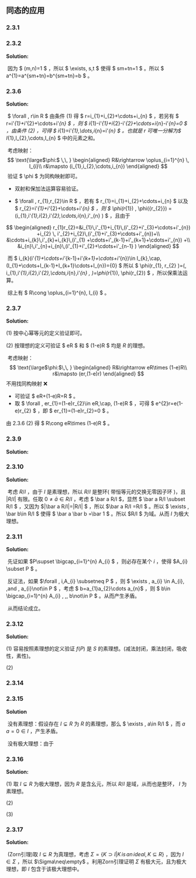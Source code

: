 

## 同态的应用

### 2.3.1

### 2.3.2

**Solution:**

​	 因为 $ (m,n)=1 $ ，所以 $ \exists\, s,t $ 使得 $ sm+tn=1 $ 。所以 $ a^{1}=a^{sm+tn}=b^{sm+tn}=b $ 。

### 2.3.6

**Solution:**

​	 $ \forall \, r\in R $ 由条件 (1) 得 $ r=i_{1}+i_{2}+\cdots+i_{n} $ ，若另有 $ r=i'_{1}+i'_{2}+\cdots+i'_{n} $ ，则 $ i_{1}-i'_{1}+i_{2}-i'_{2}+\cdots+i_{n}-i'_{n}=0 $ ，由条件 (2) ，可得 $ i_{1}=i'_{1},\dots,i_{n}=i'_{n} $ 。也就是 $r$ 可唯一分解为$ I_{1},I_{2},\cdots,I_{n} $ 中的元素之和。

​	 考虑映射：
$$
\text{\large$\phi:$ \,\, }
\begin{aligned}
R&\rightarrow \oplus_{i=1}^{n} \, I_{i}\\
r&\mapsto (i_{1},i_{2},\cdots,i_{n})
\end{aligned}
$$
​	 验证 $ \phi $ 为同构映射即可。

* 双射和保加法运算容易验证。

* $ \forall \, r_{1},r_{2}\in R $ ，若有 $ r_{1}=i_{1}+i_{2}+\cdots+i_{n} $ 以及 $ r_{2}=i'_{1}+i'_{2}+\cdots+i'_{n} $ ，则 $ \phi(r_{1}) \, \phi({r_{2}}) = (i_{1}\,i'_{1},i_{2}\,i'_{2},\cdots,i_{n}\,i'_{n} ) $ ，且由于

$$
\begin{aligned}
r_{1}r_{2}=&i_{1}\,i'_{1}+i_{1}\,(i'_{2}+i'_{3}+\cdots+i'_{n}) +i_{2} \, i'_{2}+i_{2}\,(i'_{1}+i'_{3}+\cdots+i'_{n})+\\ &\cdots+i_{k}\,i'_{k}+i_{k}\,(i'_{1} +\cdots+i'_{k-1}+i'_{k+1}+\cdots+i'_{n}) +\\
&i_{n}\,i'_{n}+i_{n}\,(i'_{1}+i'_{2}+\cdots+i'_{n-1} )
\end{aligned}
$$

​		而 $ i_{k}(i'_{1}+\cdots+i'_{k-1}+i'_{k+1}+\cdots+i'_{n})\in I_{k}\,\cap\,(I_{1}+\cdots+I_{k-1}+I_{k+1}\cdots+I_{n})=\{0\} $ 		所以 $  \phi(r_{1}\, r_{2} )=(\, i_{1}\,i'_{1},i_{2}\,i'_{2},\cdots,i_{n}\,i'_{n} \, )=\phi(r_{1})\, \phi(r_{2}) $ ，所以保乘法运算。

​	 综上有 $ R\cong \oplus_{i=1}^{n}\, I_{i} $ 。

### 2.3.7

**Solution:**

(1) 按中心幂等元的定义验证即可。

(2) 按理想的定义可验证 $ eR $ 和 $ (1-e)R $ 均是 $R$ 的理想。

​	 考虑映射：
$$
\text{\large$\phi:$\,\, }
\begin{aligned}
R&\rightarrow eR\times (1-e)R\\
r&\mapsto (er,(1-e)r)
\end{aligned}
$$
不用找同构映射 ❌

* 可验证 $ eR+(1-e)R=R $ 。
* 取 $ \forall \, er_{1}=(1-e)r_{2}\in  eR\,\cap\, (1-e)R $ ，可得 $ e^{2}r=e(1-e)r_{2} $ ，即 $ er_{1}=(1-e)r_{2}=0 $ 。

由 2.3.6 (2) 得 $ R\cong eR\times (1-e)R $ 。

### 2.3.9

**Solution:**

### 2.3.10

**Solution:**

​	 考虑 $R/I$ ，由于 $I$ 是素理想，所以 $R/I$ 是整环( 带恒等元的交换无零因子环 )，且 $|R/I|$ 有限。任取 $0\neq \bar a\in R/I$ ，考虑 $ \bar a R/I $，显然 $ \bar a R/I \subset R/I $ ，又因为 $|\bar a R/I|=|R/I| $ ，所以 $\bar a R/I =R/I $ 。所以 $ \exists \, \bar b\in R/I $ 使得 $ \bar a \bar b =\bar 1 $ 。所以 $R/I $ 为域。从而 $I$ 为极大理想。

### 2.3.11

**Solution:**

​	 先证如果 $P\supset \bigcap_{i=1}^{n} A_{i} $ ，则必存在某个 $i$ ，使得 $A_{i} \subset P $ 。

​	 反证法，如果 $\forall \, i,A_{i} \subsetneq P $ ，则 $ \exists \, a_{i} \in A_{i}\, ,and \, a_{i}\not\in P $ ，考虑 $ b=a_{1}a_{2}\cdots a_{n}$ ，则 $ b\in \bigcap_{i=1}^{n} A_{i} \, ,\, b\not\in P $ 。从而产生矛盾。

​	 从而结论成立。

### 2.3.12

**Solution:**

(1) 容易按照素理想的定义验证 $f(P)$ 是 $S$ 的素理想。(减法封闭，乘法封闭，吸收性，素性)。

(2) 



### 2.3.14

### 2.3.15

**Solution**

​	 没有素理想：假设存在 $I\subsetneq R$ 为 $R$ 的素理想，那么 $ \exists \, a\in R/I $ ，而 $a\,a=0\in I$ ，产生矛盾。

​	 没有极大理想：由于

### 2.3.16

**Solution:**

(1) 取 $I\subsetneq R$ 为极大理想，因为 $R$ 是含幺元，所以 $R/I$ 是域，从而也是整环， $I$  为素理想。

(2) 

(3) 

### 2.3.17

**Solution:**

​	 (Zorn引理)取 $I\subsetneq R$ 为真理想，考虑 $\Sigma=\{K\supset I \big| K \, is \, an \, ideal ,K\subseteq R \}$ ，因为 $I\in \Sigma$ ，所以 $\Sigma\neq\empty$ 。利用Zorn引理证明 $\Sigma$ 有极大元，且为极大理想，即 $I$ 包含于该极大理想中。
